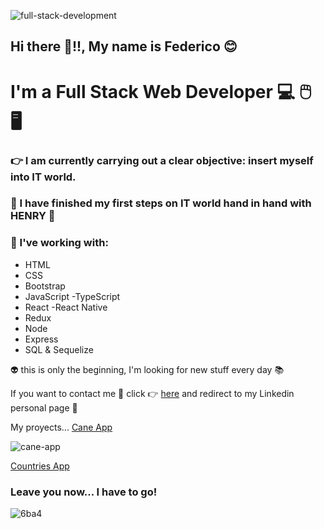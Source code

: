 ![full-stack-development](https://user-images.githubusercontent.com/95929313/193471485-4eb37033-164a-48aa-9334-0f5565d9fb3d.gif)
## Hi there 👋!!, My name is Federico :blush:  

# I'm a Full Stack Web Developer 💻 🖱️ 🖥️





### 👉 I am currently carrying out a clear objective: insert myself into IT world.
### 📖 I have finished my first steps on IT world hand in hand with HENRY 🚀

### 💾 I've working with:
    
   - HTML
   - CSS
   - Bootstrap
   - JavaScript -TypeScript
   - React -React Native
   - Redux
   - Node
   - Express
   - SQL & Sequelize

👽 this is only the beginning, I'm looking for new stuff every day 📚

If you want to contact me 📱 click 👉 [here](https://www.linkedin.com/in/federico-eloy-fucci-87664357/) and redirect to my Linkedin personal page 💪

My proyects...
[Cane App](https://cane-food.vercel.app/) 

![cane-app]("./img/CaneFood.gif)

[Countries App](https://countries-app-one-kohl.vercel.app/)



### Leave you now... I have to go! 

![6ba4](https://user-images.githubusercontent.com/95929313/193472519-ffa74e59-33b4-49d9-b6c6-91cd96c999ec.gif)


<!--
**federicofucci21/federicofucci21** is a ✨ _special_ ✨ repository because its `README.md` (this file) appears on your GitHub profile.

Here are some ideas to get you started:

- 🔭 I’m currently working on ...
- 🌱 I’m currently learning ...
- 👯 I’m looking to collaborate on ...
- 🤔 I’m looking for help with ...
- 💬 Ask me about ...
- 📫 How to reach me: ...
- 😄 Pronouns: ...
- ⚡ Fun fact: ...
-->
